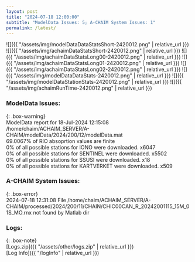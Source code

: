 ```yaml
---
layout: post
title: "2024-07-18 12:00:00"
subtitle: "ModelData Issues: 5; A-CHAIM System Issues: 1"
permalink: /latest/
---
```


![]({{ "/assets/img/modelDataDataStatsShort-2420012.png" | relative_url }})
![]({{ "/assets/img/achaimDataStatsShort-2420012.png" | relative_url }})
![]({{ "/assets/img/achaimDataStatsLong00-2420012.png" | relative_url }})
![]({{ "/assets/img/achaimDataStatsLong01-2420012.png" | relative_url }})
![]({{ "/assets/img/achaimDataStatsLong02-2420012.png" | relative_url }})
![]({{ "/assets/img/modelDataDataStats-2420012.png" | relative_url }})
![]({{ "/assets/img/modelDataStationStats-2420012.png" | relative_url }})
![]({{ "/assets/img/achaimRunTime-2420012.png" | relative_url }})


### ModelData Issues:  
  
{: .box-warning}  
 ModelData report for 18-Jul-2024 12:15:08   
 /home/chaim/ACHAIM_SERVER/A-CHAIM/modelData/2024/200/12/modelData.mat   
 69.0067% of RIO absoprtion values are finite   
 0% of all possible stations for IONO were downloaded. x6047   
 0% of all possible stations for SENTINEL were downloaded. x5502   
 0% of all possible stations for SSUSI were downloaded. x18   
 0% of all possible stations for KARTVERKET were downloaded. x509   
  
### A-CHAIM System Issues:  
  
{: .box-error}  
2024-07-18 12:31:08 File /home/chaim/ACHAIM_SERVER/A-CHAIM/processed/2024/200/11/CHAIN/CHIC00CAN_R_20242001115_15M_01S_MO.rnx not found by Matlab dir  

### Logs:  
  
{: .box-note}  
[Logs.zip]({{ "/assets/other/logs.zip" | relative_url }})  
[Log Info]({{ "/logInfo" | relative_url }})  
